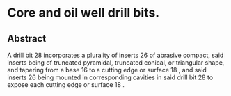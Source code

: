 # Core and oil well drill bits.

## Abstract
A drill bit 28 incorporates a plurality of inserts 26 of abrasive compact, said inserts being of truncated pyramidal, truncated conical, or triangular shape, and tapering from a base 16 to a cutting edge or surface 18 , and said inserts 26 being mounted in corresponding cavities in said drill bit 28 to expose each cutting edge or surface 18 .